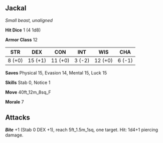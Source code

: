 ## Jackal

*Small beast, unaligned*

**Hit Dice** 1 (4 1d8)

**Armor Class** 12

| STR     | DEX     | CON     | INT     | WIS     | CHA     |
|---------|---------|---------|---------|---------|---------|
|  8 (+0) | 15 (+1) | 11 (+0) |  3 (-2) | 12 (+0) |  6 (-1) |

**Saves** Physical 15, Evasion 14, Mental 15, Luck 15

**Skills** Stab 0, Notice 1

**Move** 40ft\_12m\_8sq\_F

**Morale** 7

## Attacks

***Bite*** +1 (Stab 0 DEX +1), reach 5ft\_1.5m\_1sq, one target. Hit: 1d4+1 piercing damage.

